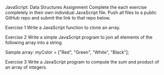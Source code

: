 JavaScript: Data Structures Assignment
Complete the each exercise completely in their own individual JavaScript file. Push all files to a public GitHub repo and submit the link to that repo below.

Exercise 1
Write a JavaScript function to clone an array.

Exercise 2
Write a simple JavaScript program to join all elements of the following array into a string.

Sample array: myColor = ["Red", "Green", "White", "Black"];

Exercise 3
Write a JavaScript program to compute the sum and product of an array of integers.